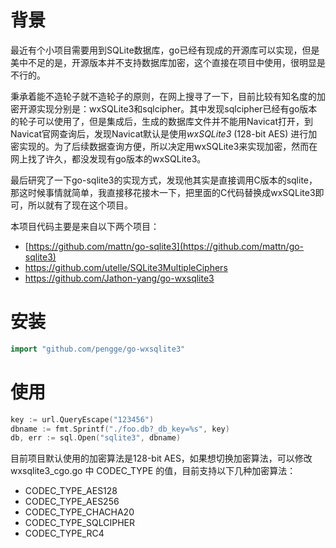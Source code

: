 # 背景

最近有个小项目需要用到SQLite数据库，go已经有现成的开源库可以实现，但是美中不足的是，开源版本并不支持数据库加密，这个直接在项目中使用，很明显是不行的。

秉承着能不造轮子就不造轮子的原则，在网上搜寻了一下，目前比较有知名度的加密开源实现分别是：wxSQLite3和sqlcipher。其中发现sqlcipher已经有go版本的轮子可以使用了，但是集成后，生成的数据库文件并不能用Navicat打开，到Navicat官网查询后，发现Navicat默认是使用*wxSQLite3* (128-bit AES) 进行加密实现的。为了后续数据查询方便，所以决定用wxSQLite3来实现加密，然而在网上找了许久，都没发现有go版本的wxSQLite3。

最后研究了一下go-sqlite3的实现方式，发现他其实是直接调用C版本的sqlite，那这时候事情就简单，我直接移花接木一下，把里面的C代码替换成wxSQLite3即可，所以就有了现在这个项目。

本项目代码主要是来自以下两个项目：

- [https://github.com/mattn/go-sqlite3](https://github.com/mattn/go-sqlite3)
- https://github.com/utelle/SQLite3MultipleCiphers
- https://github.com/Jathon-yang/go-wxsqlite3

# 安装

```go
import "github.com/pengge/go-wxsqlite3"
```

# 使用

```go
key := url.QueryEscape("123456")
dbname := fmt.Sprintf("./foo.db?_db_key=%s", key)
db, err := sql.Open("sqlite3", dbname)
```
目前项目默认使用的加密算法是128-bit AES，如果想切换加密算法，可以修改 wxsqlite3_cgo.go 中 CODEC_TYPE 的值，目前支持以下几种加密算法：

- CODEC_TYPE_AES128
- CODEC_TYPE_AES256
- CODEC_TYPE_CHACHA20
- CODEC_TYPE_SQLCIPHER
- CODEC_TYPE_RC4
